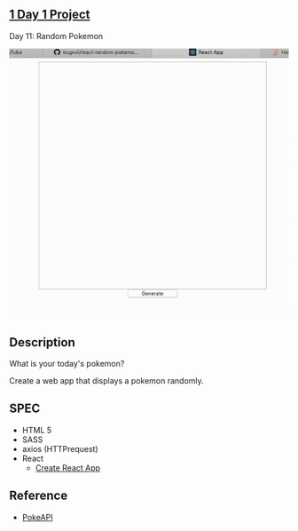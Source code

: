 ## [1 Day 1 Project](https://github.com/bugxvii/OneDay_OneProject) 

Day 11: Random Pokemon

![demo picture](./pokegen.gif)

## Description
What is your today's pokemon? 

Create a web app that displays a pokemon randomly.

## SPEC
- HTML 5
- SASS
- axios (HTTPrequest)
- React
  + [Create React App](https://github.com/facebook/create-react-app)

## Reference
- [PokeAPI](https://pokeapi.co)